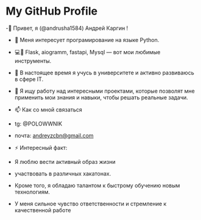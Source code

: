 <html lang="en">
<head>
    <meta charset="UTF-8">
    <meta name="viewport" content="width=device-width, initial-scale=1.0">
    <title>GitHub Profile Header</title>
    <link rel="stylesheet" href="styles.css">
</head>
<body>

<div class="header">
    <h1>My GitHub Profile</h1>
    <p> -👋 Привет, я (@andrusha1584) Андрей Каргин !</p>
</div>

</body>
</html>


- 👀 Меня интересует програмирование на языке Python.
- 💻📕  Flask, aiogramm, fastapi, Mysql — вот мои любимые инструменты.

- 🌱 В настоящее время я учусь в университете и активно развиваюсь в сфере IT. 

- 💞️  Я ищу работу над интересными проектами, которые позволят мне применить мои знания и навыки, чтобы решать реальные задачи. 

- 📫 Как со мной связаться
-  tg: @POLOWWNIK
-  почта: andreyzcbn@gmail.com  

- ⚡ Интересный факт:
- Я люблю вести активный образ жизни
- участвовать в различных хакатонах.

-  Кроме того, я обладаю талантом к быстрому обучению новым технологиям. 


-  У меня сильное чувство ответственности и стремление к качественной работе







<!---
andrusha1584/andrusha1584 is a ✨ special ✨ repository because its `README.md` (this file) appears on your GitHub profile.
You can click the Preview link to take a look at your changes.
--->
